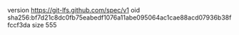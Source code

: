 version https://git-lfs.github.com/spec/v1
oid sha256:bf7d21c8dc0fb75eabedf1076a11abe095064ac1cae88acd07936b38ffccf3da
size 555
